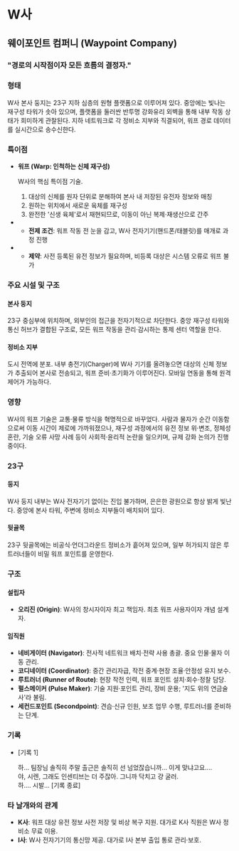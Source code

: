 # W사

## 웨이포인트 컴퍼니 (Waypoint Company)

### "경로의 시작점이자 모든 흐름의 결정자."

### 형태

W사 본사 둥지는 23구 지하 심층의 원형 플랫폼으로 이루어져 있다. 중앙에는 빛나는 재구성 타워가 솟아 있으며, 플랫폼을 둘러싼 반투명 강화유리 외벽을 통해 내부 작동 상태가 희미하게 관찰된다. 지하 네트워크로 각 정비소 지부와 직결되어, 워프 경로 데이터를 실시간으로 송수신한다.

### 특이점

* **워프 (Warp: 인척하는 신체 재구성)**

    W사의 핵심 특이점 기술.

    1. 대상의 신체를 원자 단위로 분해하여 본사 내 저장된 유전자 정보와 매칭
    2. 원하는 위치에서 새로운 육체를 재구성
    3. 완전한 '신생 육체'로서 재현되므로, 이동이 아닌 복제·재생산으로 간주

* * **전제 조건**: 워프 작동 전 눈을 감고, W사 전자기기(핸드폰/태블릿)를 매개로 과정 진행
* * **제약**: 사전 등록된 유전 정보가 필요하며, 비등록 대상은 시스템 오류로 워프 불가

### 주요 시설 및 구조

#### 본사 둥지

23구 중심부에 위치하며, 외부인의 접근을 전자기적으로 차단한다. 중앙 재구성 타워와 통신 허브가 결합된 구조로, 모든 워프 작동을 관리·감시하는 통제 센터 역할을 한다.

#### 정비소 지부

도시 전역에 분포. 내부 충전기(Charger)에 W사 기기를 올려놓으면 대상의 신체 정보가 추출되어 본사로 전송되고, 워프 준비·초기화가 이루어진다. 모바일 연동을 통해 원격 제어가 가능하다.

### 영향

W사의 워프 기술은 교통·물류 방식을 혁명적으로 바꾸었다. 사람과 물자가 순간 이동함으로써 이동 시간이 제로에 가까워졌으나, 재구성 과정에서의 유전 정보 위·변조, 정체성 혼란, 기술 오류 사망 사례 등이 사회적·윤리적 논란을 일으키며, 규제 강화 논의가 진행 중이다.

### 23구

#### 둥지

W사 둥지 내부는 W사 전자기기 없이는 진입 불가하며, 은은한 광원으로 항상 밝게 빛난다. 중앙에 본사 타워, 주변에 정비소 지부들이 배치되어 있다.

#### 뒷골목

23구 뒷골목에는 비공식·언더그라운드 정비소가 흩어져 있으며, 일부 허가되지 않은 루트러너들이 비밀 워프 포인트를 운영한다.

### 구조

#### 설립자

* **오리진 (Origin)**: W사의 창시자이자 최고 책임자. 최초 워프 사용자이자 개념 설계자.

#### 임직원

* **네비게이터 (Navigator)**: 전사적 네트워크 배치·전략 사용 총괄. 중요 인물·물자 이동 관리.
* **코디네이터 (Coordinator)**: 중간 관리자급, 작전 중계·현장 조율·안정성 유지 보수.
* **루트러너 (Runner of Route)**: 현장 작전 인력, 워프 포인트 설치·회수·정찰 담당.
* **펄스메이커 (Pulse Maker)**: 기술 지원·포인트 관리, 장비 운용; '지도 위의 연금술사'라 불림.
* **세컨드포인트 (Secondpoint)**: 견습·신규 인원, 보조 업무 수행, 루트러너를 준비하는 단계.

### 기록

* [기록 1]

    하... 팀장님 솔직히 주말 출근은 솔직히 선 넘었잖습니까... 이게 맞냐고요....<br>
    야, 시렌, 그래도 인센티브는 더 주잖아. 그니까 닥치고 걍 굴러.<br>
    하.... 시발... [기록 종료]


### 타 날개와의 관계

* **K사**: 워프 대상 유전 정보 사전 저장 및 비상 복구 지원. 대가로 K사 직원은 W사 정비소 무료 이용.
* **I사**: W사 전자기기의 통신망 제공. 대가로 I사 본부 출입 통로 관리·보호.
